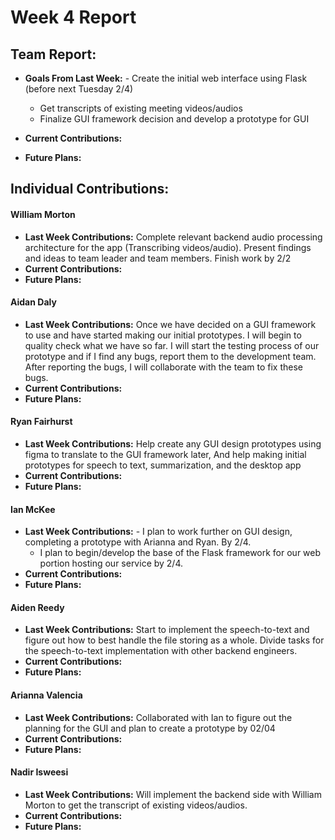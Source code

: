 # Week 4 Report

## Team Report:
- **Goals From Last Week:**     - Create the initial web interface using Flask (before next Tuesday 2/4)
    - Get transcripts of existing meeting videos/audios
    - Finalize GUI framework decision and develop a prototype for GUI
- **Current Contributions:** 

- **Future Plans:** 

## Individual Contributions:
#### William Morton
- **Last Week Contributions:** Complete relevant backend audio processing architecture for the app (Transcribing videos/audio). Present findings and ideas to team leader and team members.
Finish work by 2/2
- **Current Contributions:** 
- **Future Plans:** 
#### Aidan Daly
- **Last Week Contributions:** Once we have decided on a GUI framework to use and have started making our initial prototypes. I will begin to quality check what we have so far. I will start the testing process of our prototype and if I find any bugs, report them to the development team. After reporting the bugs, I will collaborate with the team to fix these bugs. 
- **Current Contributions:** 
- **Future Plans:** 
#### Ryan Fairhurst
- **Last Week Contributions:** Help create any GUI design prototypes using figma to translate to the GUI framework later, And help making initial prototypes for speech to text, summarization, and the desktop app
- **Current Contributions:** 
- **Future Plans:** 
#### Ian McKee
- **Last Week Contributions:** - I plan to work further on GUI design, completing a prototype with Arianna and Ryan. By 2/4.
    - I plan to begin/develop the base of the Flask framework for our web portion hosting our service by 2/4.
- **Current Contributions:** 
- **Future Plans:** 

#### Aiden Reedy
- **Last Week Contributions:** Start to implement the speech-to-text and figure out how to best handle the file storing as a whole. Divide tasks for the speech-to-text implementation with other backend engineers.
- **Current Contributions:** 
- **Future Plans:** 
#### Arianna Valencia
- **Last Week Contributions:** Collaborated with Ian to figure out the planning for the GUI and plan to create a prototype by 02/04
- **Current Contributions:**  
- **Future Plans:** 
#### Nadir Isweesi
- **Last Week Contributions:** Will implement the backend side with William Morton to get the transcript of existing videos/audios.
- **Current Contributions:** 
- **Future Plans:** 
